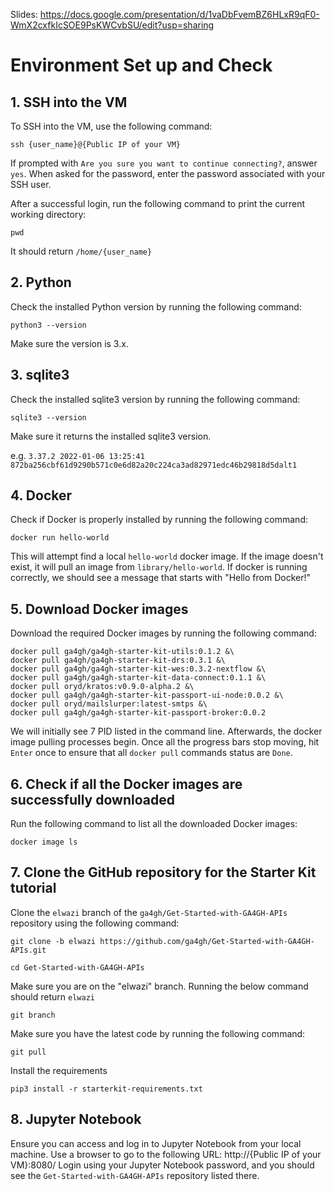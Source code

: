 Slides: https://docs.google.com/presentation/d/1vaDbFvemBZ6HLxR9qF0-WmX2cxfkIcSOE9PsKWCvbSU/edit?usp=sharing

# Environment Set up and Check

## 1. SSH into the VM
To SSH into the VM, use the following command:
```
ssh {user_name}@{Public IP of your VM}
```
If prompted with `Are you sure you want to continue connecting?`, answer `yes`.
When asked for the password, enter the password associated with your SSH user.

After a successful login, run the following command to print the current working directory:
```
pwd
```
It should return `/home/{user_name}`

## 2. Python
Check the installed Python version by running the following command:
```
python3 --version
```
Make sure the version is 3.x.

## 3. sqlite3
Check the installed sqlite3 version by running the following command:
```
sqlite3 --version
```
Make sure it returns the installed sqlite3 version.

e.g. `3.37.2 2022-01-06 13:25:41 872ba256cbf61d9290b571c0e6d82a20c224ca3ad82971edc46b29818d5dalt1`

## 4. Docker
Check if Docker is properly installed by running the following command:
```
docker run hello-world
```
This will attempt find a local `hello-world` docker image. If the image doesn't exist, it will pull an image from `library/hello-world`.
If docker is running correctly, we should see a message that starts with "Hello from Docker!"

## 5. Download Docker images
Download the required Docker images by running the following command:
```
docker pull ga4gh/ga4gh-starter-kit-utils:0.1.2 &\
docker pull ga4gh/ga4gh-starter-kit-drs:0.3.1 &\
docker pull ga4gh/ga4gh-starter-kit-wes:0.3.2-nextflow &\
docker pull ga4gh/ga4gh-starter-kit-data-connect:0.1.1 &\
docker pull oryd/kratos:v0.9.0-alpha.2 &\
docker pull ga4gh/ga4gh-starter-kit-passport-ui-node:0.0.2 &\
docker pull oryd/mailslurper:latest-smtps &\
docker pull ga4gh/ga4gh-starter-kit-passport-broker:0.0.2
```
We will initially see 7 PID listed in the command line. Afterwards, the docker image pulling processes begin.
Once all the progress bars stop moving, hit `Enter` once to ensure that all `docker pull` commands status are `Done`.


## 6. Check if all the Docker images are successfully downloaded
Run the following command to list all the downloaded Docker images:
```
docker image ls
```

## 7. Clone the GitHub repository for the Starter Kit tutorial
Clone the `elwazi` branch of the `ga4gh/Get-Started-with-GA4GH-APIs` repository using the following command:
```
git clone -b elwazi https://github.com/ga4gh/Get-Started-with-GA4GH-APIs.git
```
```
cd Get-Started-with-GA4GH-APIs
```

Make sure you are on the "elwazi" branch. Running the below command should return `elwazi`
```
git branch
```
Make sure you have the latest code by running the following command:
```
git pull
```
Install the requirements
```
pip3 install -r starterkit-requirements.txt
```

## 8. Jupyter Notebook
Ensure you can access and log in to Jupyter Notebook from your local machine. Use a browser to go to the following URL:
http://{Public IP of your VM}:8080/
Login using your Jupyter Notebook password, and you should see the `Get-Started-with-GA4GH-APIs` repository listed there.

